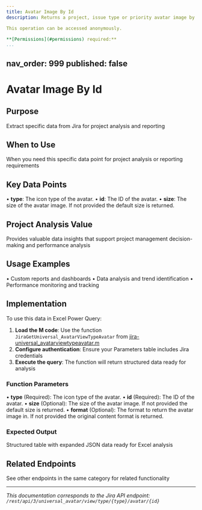 ```yaml
---
title: Avatar Image By Id
description: Returns a project, issue type or priority avatar image by ID.

This operation can be accessed anonymously.

**[Permissions](#permissions) required:**
...
```

nav_order: 999
published: false
---

# Avatar Image By Id

## Purpose
Extract specific data from Jira for project analysis and reporting

## When to Use
When you need this specific data point for project analysis or reporting requirements

## Key Data Points
• **type**: The icon type of the avatar.
• **id**: The ID of the avatar.
• **size**: The size of the avatar image. If not provided the default size is returned.

## Project Analysis Value
Provides valuable data insights that support project management decision-making and performance analysis

## Usage Examples
• Custom reports and dashboards
• Data analysis and trend identification
• Performance monitoring and tracking

## Implementation
To use this data in Excel Power Query:

1. **Load the M code**: Use the function `JiraGetUniversal_AvatarViewTypeAvatar` from [jira-universal_avatarviewtypeavatar.m](../assets/jira-universal_avatarviewtypeavatar.m)
2. **Configure authentication**: Ensure your Parameters table includes Jira credentials
3. **Execute the query**: The function will return structured data ready for analysis

### Function Parameters
• **type** (Required): The icon type of the avatar.
• **id** (Required): The ID of the avatar.
• **size** (Optional): The size of the avatar image. If not provided the default size is returned.
• **format** (Optional): The format to return the avatar image in. If not provided the original content format is returned.

### Expected Output
Structured table with expanded JSON data ready for Excel analysis

## Related Endpoints
See other endpoints in the same category for related functionality

---
*This documentation corresponds to the Jira API endpoint: `/rest/api/3/universal_avatar/view/type/{type}/avatar/{id}`*
